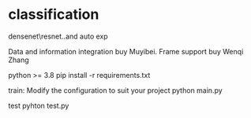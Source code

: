 # classification
densenet\resnet..and auto exp

Data and information integration buy Muyibei. Frame support buy Wenqi Zhang

python >= 3.8
pip install -r requirements.txt

train:
Modify the configuration to suit your project
python main.py

test
pyhton test.py
